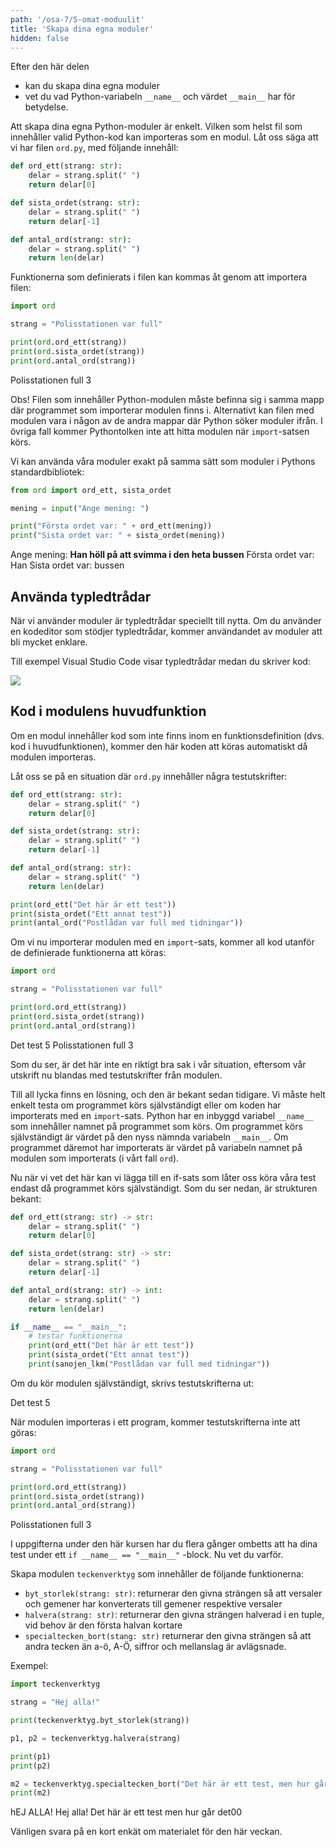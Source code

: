 ```yaml
---
path: '/osa-7/5-omat-moduulit'
title: 'Skapa dina egna moduler'
hidden: false
---
```


<text-box variant='learningObjectives' name='Lärandemål'>

Efter den här delen

* kan du skapa dina egna moduler
* vet du vad Python-variabeln `__name__` och värdet `__main__` har för betydelse.

</text-box>

Att skapa dina egna Python-moduler är enkelt. Vilken som helst fil som innehåller valid Python-kod kan importeras som en modul. Låt oss säga att vi har filen `ord.py`, med följande innehåll:

```python
def ord_ett(strang: str):
    delar = strang.split(" ")
    return delar[0]

def sista_ordet(strang: str):
    delar = strang.split(" ")
    return delar[-1]

def antal_ord(strang: str):
    delar = strang.split(" ")
    return len(delar)
```

Funktionerna som definierats i filen kan kommas åt genom att importera filen:

```python
import ord

strang = "Polisstationen var full"

print(ord.ord_ett(strang))
print(ord.sista_ordet(strang))
print(ord.antal_ord(strang))
```

<sample-output>

Polisstationen
full
3

</sample-output>

Obs! Filen som innehåller Python-modulen måste befinna sig i samma mapp där programmet som importerar modulen finns i. Alternativt kan filen med modulen vara i någon av de andra mappar där Python söker moduler ifrån. I övriga fall kommer Pythontolken inte att hitta modulen när `import`-satsen körs.

Vi kan använda våra moduler exakt på samma sätt som moduler i Pythons standardbibliotek:

```python
from ord import ord_ett, sista_ordet

mening = input("Ange mening: ")

print("Första ordet var: " + ord_ett(mening))
print("Sista ordet var: " + sista_ordet(mening))
```

<sample-output>

Ange mening: **Han höll på att svimma i den heta bussen**
Första ordet var: Han
Sista ordet var: bussen

</sample-output>

## Använda typledtrådar

När vi använder moduler är typledtrådar speciellt till nytta. Om du använder en kodeditor som stödjer typledtrådar, kommer användandet av moduler att bli mycket enklare.

Till exempel Visual Studio Code visar typledtrådar medan du skriver kod:

<img src="7_vihje.png">

## Kod i modulens huvudfunktion

Om en modul innehåller kod som inte finns inom en funktionsdefinition (dvs. kod i huvudfunktionen), kommer den här koden att köras automatiskt då modulen importeras.

Låt oss se på en situation där `ord.py` innehåller några testutskrifter:

```python
def ord_ett(strang: str):
    delar = strang.split(" ")
    return delar[0]

def sista_ordet(strang: str):
    delar = strang.split(" ")
    return delar[-1]

def antal_ord(strang: str):
    delar = strang.split(" ")
    return len(delar)

print(ord_ett("Det här är ett test"))
print(sista_ordet("Ett annat test"))
print(antal_ord("Postlådan var full med tidningar"))
```

Om vi nu importerar modulen med en `import`-sats, kommer all kod utanför de definierade funktionerna att köras:

```python
import ord

strang = "Polisstationen var full"

print(ord.ord_ett(strang))
print(ord.sista_ordet(strang))
print(ord.antal_ord(strang))
```

<sample-output>

Det
test
5
Polisstationen
full
3

</sample-output>

Som du ser, är det här inte en riktigt bra sak i vår situation, eftersom vår utskrift nu blandas med testutskrifter från modulen.

Till all lycka finns en lösning, och den är bekant sedan tidigare. Vi måste helt enkelt testa om programmet körs självständigt eller om koden har importerats med en `import`-sats. Python har en inbyggd variabel `__name__` som innehåller namnet på programmet som körs. Om programmet körs självständigt är värdet på den nyss nämnda variabeln `__main__`. Om programmet däremot har importerats är värdet på variabeln namnet på modulen som importerats (i vårt fall `ord`).

Nu när vi vet det här kan vi lägga till en if-sats som låter oss köra våra test endast då programmet körs självständigt. Som du ser nedan, är strukturen bekant:

```python
def ord_ett(strang: str) -> str:
    delar = strang.split(" ")
    return delar[0]

def sista_ordet(strang: str) -> str:
    delar = strang.split(" ")
    return delar[-1]

def antal_ord(strang: str) -> int:
    delar = strang.split(" ")
    return len(delar)

if __name__ == "__main__":
    # testar funktionerna
    print(ord_ett("Det här är ett test"))
    print(sista_ordet("Ett annat test"))
    print(sanojen_lkm("Postlådan var full med tidningar"))
```

Om du kör modulen självständigt, skrivs testutskrifterna ut:

<sample-output>

Det
test
5

</sample-output>

När modulen importeras i ett program, kommer testutskrifterna inte att göras:

```python
import ord

strang = "Polisstationen var full"

print(ord.ord_ett(strang))
print(ord.sista_ordet(strang))
print(ord.antal_ord(strang))
```

<sample-output>

Polisstationen
full
3

</sample-output>

I uppgifterna under den här kursen har du flera gånger ombetts att ha dina test under ett `if __name__ == "__main__"` -block. Nu vet du varför.

<programming-exercise name='Merkkiapuri' tmcname='osa07-17_merkkiapuri'>

Skapa modulen `teckenverktyg` som innehåller de följande funktionerna:

* `byt_storlek(strang: str)`: returnerar den givna strängen så att versaler och gemener har konverterats till gemener respektive versaler
* `halvera(strang: str)`: returnerar den givna strängen halverad i en tuple, vid behov är den första halvan kortare
* `specialtecken_bort(stang: str)` returnerar den givna strängen så att andra tecken än a-ö, A-Ö, siffror och mellanslag är avlägsnade.

Exempel:

```python
import teckenverktyg

strang = "Hej alla!"

print(teckenverktyg.byt_storlek(strang))

p1, p2 = teckenverktyg.halvera(strang)

print(p1)
print(p2)

m2 = teckenverktyg.specialtecken_bort("Det här är ett test, men hur går det??00")
print(m2)
```

<sample-output>

hEJ ALLA!
Hej
alla!
Det här är ett test men hur går det00

</sample-output>

</programming-exercise>

<quiz id="caf731dc-cf22-5dfc-ad4d-a3224b2df020"></quiz>

Vänligen svara på en kort enkät om materialet för den här veckan.

<quiz id="7794fe8b-1641-5a54-94d5-16d900a14d13"></quiz>
